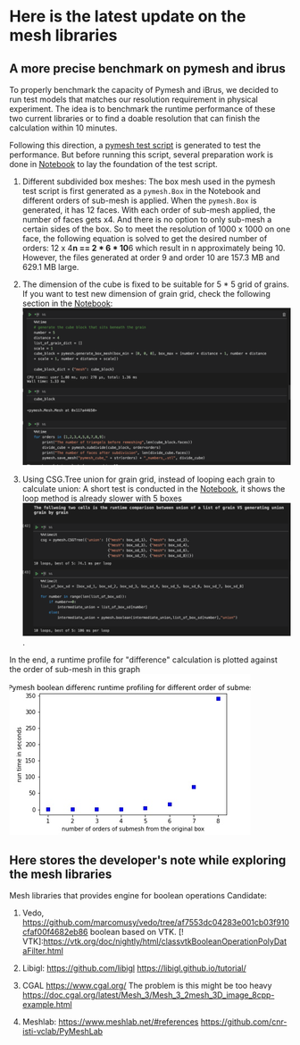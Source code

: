 # Here is the latest update on the mesh libraries

## A more precise benchmark on pymesh and ibrus

To properly benchmark the capacity of Pymesh and iBrus, we decided to run test models that matches our resolution requirement in physical experiment. The idea
is to benchmark the runtime performance of these two current libraries or to find a doable resolution that can finish the calculation within 10 minutes.

Following this direction, a [pymesh test script](pymesh_resolution_benchmark.py) is generated to test the performance. But before running this script, several preparation work is done in [Notebook](Notebook_pymesh_efficiency_test.ipynb) to lay the foundation of the test script.

1. Different subdivided box meshes:
The box mesh used in the pymesh test script is first generated as a `pymesh.Box` in the Notebook and different orders of sub-mesh is applied. When the `pymesh.Box` is generated, it has 12 faces. With each order of sub-mesh applied, the number of faces gets x4. And there is no option to only sub-mesh a certain sides of the box. So to meet the resolution of 1000 x 1000 on one face, the following equation is solved to get the desired number of orders:
    12 x 4**n == 2 * 6 * 10**6
which result in n approximately being 10. However, the files generated at order 9 and order 10 are 157.3 MB and 629.1 MB large.

2. The dimension of the cube is fixed to be suitable for 5 * 5 grid of grains. If you want to test new dimension 
of grain grid, check the following section in the [Notebook](Notebook_pymesh_efficiency_test.ipynb):
![cube generation](cube_generation.png)

3. Using CSG.Tree union for grain grid, instead of looping each grain to calculate union:
A short test is conducted in the [Notebook](Notebook_pymesh_efficiency_test.ipynb), it shows the loop method is already slower with 5 boxes ![Loop and CSGTree union comparison](loop_vs_CSGTree.png).

In the end, a runtime profile for "difference" calculation is plotted against the order of sub-mesh in this graph
![pymesh_runtime_profile_submeshes](pymesh_runtime_submesh_scaling.jpg)

## Here stores the developer's note while exploring the mesh libraries

Mesh libraries that provides engine for boolean operations
Candidate:

1. Vedo,  https://github.com/marcomusy/vedo/tree/af7553dc04283e001cb03f910cfaf00f4682eb86
boolean based on VTK. [! VTK]:https://vtk.org/doc/nightly/html/classvtkBooleanOperationPolyDataFilter.html

2. Libigl: https://github.com/libigl
https://libigl.github.io/tutorial/

3. CGAL  https://www.cgal.org/  The problem is this might be too heavy
https://doc.cgal.org/latest/Mesh_3/Mesh_3_2mesh_3D_image_8cpp-example.html


4. Meshlab: https://www.meshlab.net/#references
https://github.com/cnr-isti-vclab/PyMeshLab





